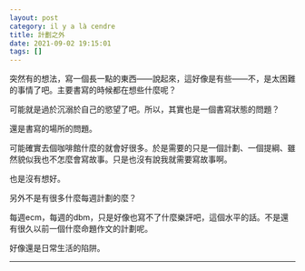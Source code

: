 ```yaml
---
layout: post
category: il y a là cendre
title: 計劃之外
date: 2021-09-02 19:15:01
tags: []
---
```


突然有的想法，寫一個長一點的東西——說起來，這好像是有些——不，是太困難的事情了吧。主要書寫的時候都在想些什麼呢？

可能就是過於沉溺於自己的慾望了吧。所以，其實也是一個書寫狀態的問題？

還是書寫的場所的問題。

可能確實去個咖啡館什麼的就會好很多。於是需要的只是一個計劃、一個提綱、雖然貌似我也不怎麼會寫故事。只是也沒有說我就需要寫故事啊。

也是沒有想好。

另外不是有很多什麼每週計劃的麼？

每週ecm，每週的dbm，只是好像也寫不了什麼樂評吧，這個水平的話。不是還有很久以前一個什麼命題作文的計劃呢。

好像還是日常生活的陷阱。

--------





